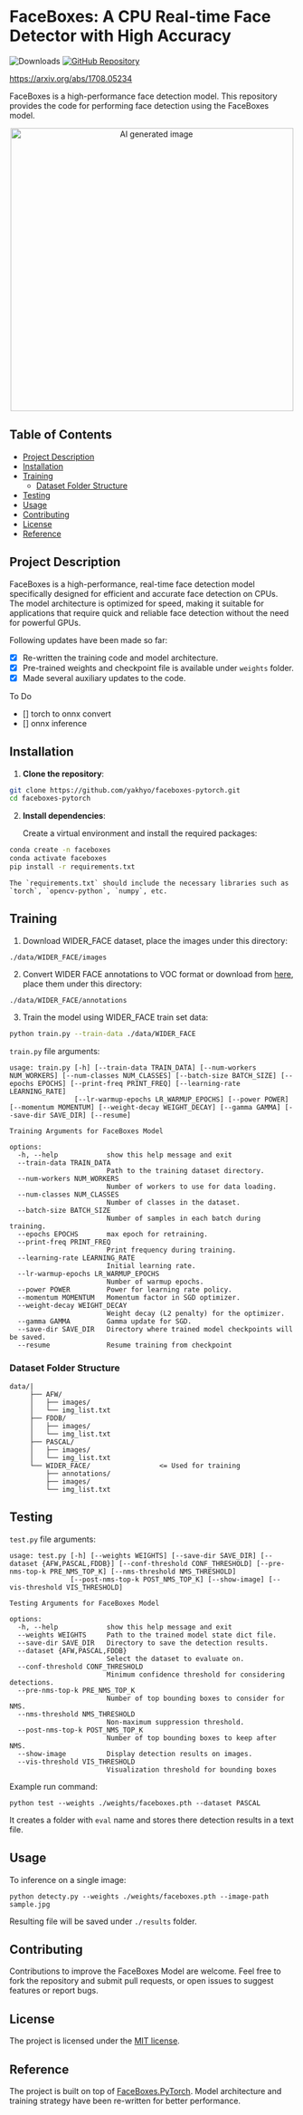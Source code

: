 # FaceBoxes: A CPU Real-time Face Detector with High Accuracy

![Downloads](https://img.shields.io/github/downloads/yakhyo/faceboxes-pytorch/total) [![GitHub Repository](https://img.shields.io/badge/GitHub-Repository-blue?logo=github)](https://github.com/yakhyo/faceboxes-pytorch)

https://arxiv.org/abs/1708.05234

FaceBoxes is a high-performance face detection model. This repository provides the code for performing face detection using the FaceBoxes model.

<div align="center">
    <!-- <img src="assets/image1_res.jpg" height="500px"> -->
    <img src="assets/animated.gif" height="500px" alt="AI generated image">
</div>

## Table of Contents

- [Project Description](#project-description)
- [Installation](#installation)
- [Training](#training)
  - [Dataset Folder Structure](#dataset-folder-structure)
- [Testing](#testing)
- [Usage](#usage)
- [Contributing](#contributing)
- [License](#license)
- [Reference](#reference)

## Project Description

FaceBoxes is a high-performance, real-time face detection model specifically designed for efficient and accurate face detection on CPUs. The model architecture is optimized for speed, making it suitable for applications that require quick and reliable face detection without the need for powerful GPUs.

Following updates have been made so far:

- [x] Re-written the training code and model architecture.
- [x] Pre-trained weights and checkpoint file is available under `weights` folder.
- [x] Made several auxiliary updates to the code.

To Do
- [] torch to onnx convert
- [] onnx inference

## Installation

1. **Clone the repository**:

```bash
git clone https://github.com/yakhyo/faceboxes-pytorch.git
cd faceboxes-pytorch
```

2. **Install dependencies**:

    Create a virtual environment and install the required packages:

```bash
conda create -n faceboxes
conda activate faceboxes
pip install -r requirements.txt
```

    The `requirements.txt` should include the necessary libraries such as `torch`, `opencv-python`, `numpy`, etc.

## Training
1. Download WIDER_FACE dataset, place the images under this directory:
```
./data/WIDER_FACE/images
```

2. Convert WIDER FACE annotations to VOC format or download from [here](https://drive.google.com/file/d/1-s4QCu_v76yNwR-yXMfGqMGgHQ30WxV2/view), place them under this directory:
```
./data/WIDER_FACE/annotations
```

3. Train the model using WIDER_FACE train set data:
```bash
python train.py --train-data ./data/WIDER_FACE
```

`train.py` file arguments:
```
usage: train.py [-h] [--train-data TRAIN_DATA] [--num-workers NUM_WORKERS] [--num-classes NUM_CLASSES] [--batch-size BATCH_SIZE] [--epochs EPOCHS] [--print-freq PRINT_FREQ] [--learning-rate LEARNING_RATE]
                [--lr-warmup-epochs LR_WARMUP_EPOCHS] [--power POWER] [--momentum MOMENTUM] [--weight-decay WEIGHT_DECAY] [--gamma GAMMA] [--save-dir SAVE_DIR] [--resume]

Training Arguments for FaceBoxes Model

options:
  -h, --help            show this help message and exit
  --train-data TRAIN_DATA
                        Path to the training dataset directory.
  --num-workers NUM_WORKERS
                        Number of workers to use for data loading.
  --num-classes NUM_CLASSES
                        Number of classes in the dataset.
  --batch-size BATCH_SIZE
                        Number of samples in each batch during training.
  --epochs EPOCHS       max epoch for retraining.
  --print-freq PRINT_FREQ
                        Print frequency during training.
  --learning-rate LEARNING_RATE
                        Initial learning rate.
  --lr-warmup-epochs LR_WARMUP_EPOCHS
                        Number of warmup epochs.
  --power POWER         Power for learning rate policy.
  --momentum MOMENTUM   Momentum factor in SGD optimizer.
  --weight-decay WEIGHT_DECAY
                        Weight decay (L2 penalty) for the optimizer.
  --gamma GAMMA         Gamma update for SGD.
  --save-dir SAVE_DIR   Directory where trained model checkpoints will be saved.
  --resume              Resume training from checkpoint
```

### Dataset Folder Structure
```
data/|
     ├── AFW/
     │   ├── images/
     │   └── img_list.txt
     ├── FDDB/
     │   ├── images/
     │   └── img_list.txt
     ├── PASCAL/
     │   ├── images/
     │   └── img_list.txt
     └── WIDER_FACE/                 <= Used for training
         ├── annotations/
         ├── images/
         └── img_list.txt

```


## Testing

`test.py` file arguments:
```
usage: test.py [-h] [--weights WEIGHTS] [--save-dir SAVE_DIR] [--dataset {AFW,PASCAL,FDDB}] [--conf-threshold CONF_THRESHOLD] [--pre-nms-top-k PRE_NMS_TOP_K] [--nms-threshold NMS_THRESHOLD]
               [--post-nms-top-k POST_NMS_TOP_K] [--show-image] [--vis-threshold VIS_THRESHOLD]

Testing Arguments for FaceBoxes Model

options:
  -h, --help            show this help message and exit
  --weights WEIGHTS     Path to the trained model state dict file.
  --save-dir SAVE_DIR   Directory to save the detection results.
  --dataset {AFW,PASCAL,FDDB}
                        Select the dataset to evaluate on.
  --conf-threshold CONF_THRESHOLD
                        Minimum confidence threshold for considering detections.
  --pre-nms-top-k PRE_NMS_TOP_K
                        Number of top bounding boxes to consider for NMS.
  --nms-threshold NMS_THRESHOLD
                        Non-maximum suppression threshold.
  --post-nms-top-k POST_NMS_TOP_K
                        Number of top bounding boxes to keep after NMS.
  --show-image          Display detection results on images.
  --vis-threshold VIS_THRESHOLD
                        Visualization threshold for bounding boxes
```

Example run command:
```
python test --weights ./weights/faceboxes.pth --dataset PASCAL
```
It creates a folder with `eval`  name and stores there detection results in a text file.
## Usage

To inference on a single image:
```
python detecty.py --weights ./weights/faceboxes.pth --image-path sample.jpg
```
Resulting file will be saved under `./results` folder.

## Contributing

Contributions to improve the FaceBoxes Model are welcome. Feel free to fork the repository and submit pull requests, or open issues to suggest features or report bugs.

## License

The project is licensed under the [MIT license](https://opensource.org/license/mit/).


## Reference
The project is built on top of [FaceBoxes.PyTorch](https://github.com/zisianw/FaceBoxes.PyTorch). Model architecture and training strategy have been re-written for better performance.
